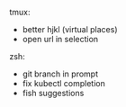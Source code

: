 tmux:
- better hjkl (virtual places)
- open url in selection

zsh:
- git branch in prompt
- fix kubectl completion
- fish suggestions
